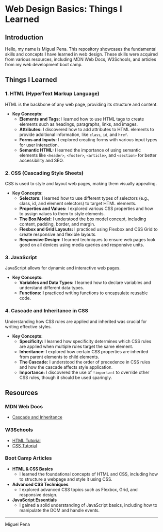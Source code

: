 # Web Design Basics: Things I Learned

## Introduction
Hello, my name is Miguel Pena. This repository showcases the fundamental skills and concepts I have learned in web design. These skills were acquired from various resources, including MDN Web Docs, W3Schools, and articles from my web development boot camp.

## Things I Learned

### 1. HTML (HyperText Markup Language)
HTML is the backbone of any web page, providing its structure and content.

- **Key Concepts:**
  - **Elements and Tags:** I learned how to use HTML tags to create elements such as headings, paragraphs, links, and images.
  - **Attributes:** I discovered how to add attributes to HTML elements to provide additional information, like `class`, `id`, and `href`.
  - **Forms and Inputs:** I explored creating forms with various input types for user interaction.
  - **Semantic HTML:** I learned the importance of using semantic elements like `<header>`, `<footer>`, `<article>`, and `<section>` for better accessibility and SEO.

### 2. CSS (Cascading Style Sheets)
CSS is used to style and layout web pages, making them visually appealing.

- **Key Concepts:**
  - **Selectors:** I learned how to use different types of selectors (e.g., class, id, and element selectors) to target HTML elements.
  - **Properties and Values:** I explored various CSS properties and how to assign values to them to style elements.
  - **The Box Model:** I understood the box model concept, including content, padding, border, and margin.
  - **Flexbox and Grid Layouts:** I practiced using Flexbox and CSS Grid to create responsive and flexible layouts.
  - **Responsive Design:** I learned techniques to ensure web pages look good on all devices using media queries and responsive units.

### 3. JavaScript
JavaScript allows for dynamic and interactive web pages.

- **Key Concepts:**
  - **Variables and Data Types:** I learned how to declare variables and understand different data types.
  - **Functions:** I practiced writing functions to encapsulate reusable code.

### 4. Cascade and Inheritance in CSS
Understanding how CSS rules are applied and inherited was crucial for writing effective styles.

- **Key Concepts:**
  - **Specificity:** I learned how specificity determines which CSS rules are applied when multiple rules target the same element.
  - **Inheritance:** I explored how certain CSS properties are inherited from parent elements to child elements.
  - **The Cascade:** I understood the order of precedence in CSS rules and how the cascade affects style application.
  - **Importance:** I discovered the use of `!important` to override other CSS rules, though it should be used sparingly.

## Resources

### MDN Web Docs
- [Cascade and Inheritance](https://developer.mozilla.org/en-US/docs/Learn/CSS/Building_blocks/Cascade_and_inheritance)

### W3Schools
- [HTML Tutorial](https://www.w3schools.com/html/)
- [CSS Tutorial](https://www.w3schools.com/css/)

### Boot Camp Articles
- **HTML & CSS Basics**
  - I learned the foundational concepts of HTML and CSS, including how to structure a webpage and style it using CSS.
- **Advanced CSS Techniques**
  - I explored advanced CSS topics such as Flexbox, Grid, and responsive design.
- **JavaScript Essentials**
  - I gained a solid understanding of JavaScript basics, including how to manipulate the DOM and handle events.

---
Miguel Pena

